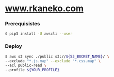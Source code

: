 www.rkaneko.com
===

### Prerequisistes

```bash
$ pip3 install -U awscli --user
```

### Deploy

```bash
$ aws s3 sync ./public s3://${S3_BUCKET_NAME}/ \
--exclude "*.js.map" --exclude "*.css.map" \
--acl public-read \
--profile ${YOUR_PROFILE}
```
